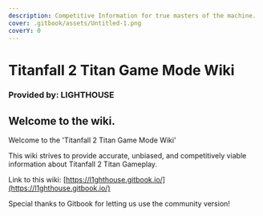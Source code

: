 ```yaml
---
description: Competitive Information for true masters of the machine.
cover: .gitbook/assets/Untitled-1.png
coverY: 0
---
```


# Titanfall 2 Titan Game Mode Wiki

### Provided by: LIGHTHOUSE

## Welcome to the wiki.

Welcome to the 'Titanfall 2 Titan Game Mode Wiki'

This wiki strives to provide accurate, unbiased, and competitively viable information about Titanfall 2 Titan Gameplay.&#x20;

Link to this wiki: [https://l1ghthouse.gitbook.io/](https://l1ghthouse.gitbook.io/)

Special thanks to Gitbook for letting us use the community version!
